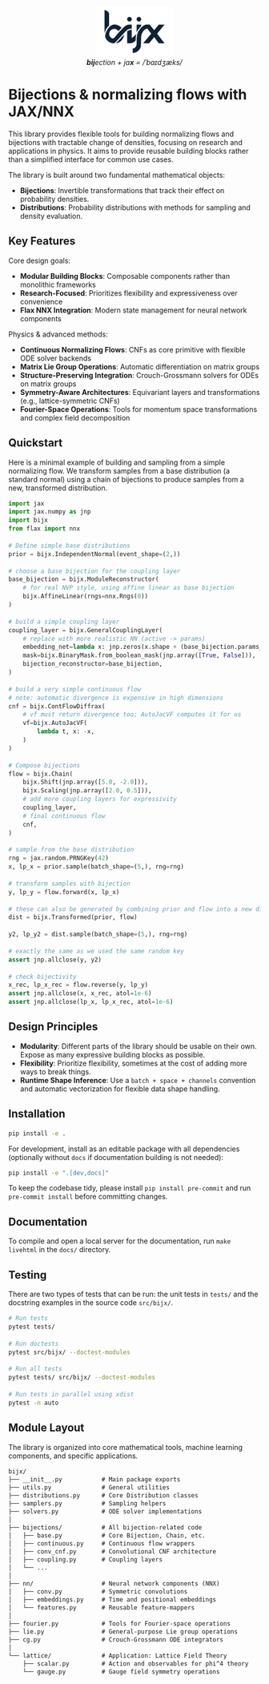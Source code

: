 <p align="center">
    <img src="docs/source/_static/icons/bijx.svg" alt="bijx logo" height="100">
    <br>
    <em><b>bij</b>ection + ja<b>x</b> = /ˈbaɪdʒæks/</em>
</p>

# Bijections & normalizing flows with JAX/NNX

This library provides flexible tools for building normalizing flows and bijections with tractable change of densities, focusing on research and applications in physics. It aims to provide reusable building blocks rather than a simplified interface for common use cases.

The library is built around two fundamental mathematical objects:

- **Bijections**: Invertible transformations that track their effect on probability densities.
- **Distributions**: Probability distributions with methods for sampling and density evaluation.

## Key Features

Core design goals:
- **Modular Building Blocks**: Composable components rather than monolithic frameworks
- **Research-Focused**: Prioritizes flexibility and expressiveness over convenience
- **Flax NNX Integration**: Modern state management for neural network components

Physics & advanced methods:
- **Continuous Normalizing Flows**: CNFs as core primitive with flexible ODE solver backends
- **Matrix Lie Group Operations**: Automatic differentiation on matrix groups
- **Structure-Preserving Integration**: Crouch-Grossmann solvers for ODEs on matrix groups
- **Symmetry-Aware Architectures**: Equivariant layers and transformations (e.g., lattice-symmetric CNFs)
- **Fourier-Space Operations**: Tools for momentum space transformations and complex field decomposition

## Quickstart

Here is a minimal example of building and sampling from a simple normalizing flow. We transform samples from a base distribution (a standard normal) using a chain of bijections to produce samples from a new, transformed distribution.

```python
import jax
import jax.numpy as jnp
import bijx
from flax import nnx

# Define simple base distributions
prior = bijx.IndependentNormal(event_shape=(2,))

# choose a base bijection for the coupling layer
base_bijection = bijx.ModuleReconstructor(
    # for real NVP style, using affine linear as base bijection
    bijx.AffineLinear(rngs=nnx.Rngs(0))
)

# build a simple coupling layer
coupling_layer = bijx.GeneralCouplingLayer(
    # replace with more realistic NN (active -> params)
    embedding_net=lambda x: jnp.zeros(x.shape + (base_bijection.params_total_size,)),
    mask=bijx.BinaryMask.from_boolean_mask(jnp.array([True, False])),
    bijection_reconstructor=base_bijection,
)

# build a very simple continuous flow
# note: automatic divergence is expensive in high dimensions
cnf = bijx.ContFlowDiffrax(
    # vf must return divergence too; AutoJacVF computes it for us
    vf=bijx.AutoJacVF(
        lambda t, x: -x,
    )
)

# Compose bijections
flow = bijx.Chain(
    bijx.Shift(jnp.array([5.0, -2.0])),
    bijx.Scaling(jnp.array([2.0, 0.5])),
    # add more coupling layers for expressivity
    coupling_layer,
    # final continuous flow
    cnf,
)

# sample from the base distribution
rng = jax.random.PRNGKey(42)
x, lp_x = prior.sample(batch_shape=(5,), rng=rng)

# transform samples with bijection
y, lp_y = flow.forward(x, lp_x)

# these can also be generated by combining prior and flow into a new distribution
dist = bijx.Transformed(prior, flow)

y2, lp_y2 = dist.sample(batch_shape=(5,), rng=rng)

# exactly the same as we used the same random key
assert jnp.allclose(y, y2)

# check bijectivity
x_rec, lp_x_rec = flow.reverse(y, lp_y)
assert jnp.allclose(x, x_rec, atol=1e-6)
assert jnp.allclose(lp_x, lp_x_rec, atol=1e-6)
```

## Design Principles

- **Modularity**: Different parts of the library should be usable on their own. Expose as many expressive building blocks as possible.
- **Flexibility**: Prioritize flexibility, sometimes at the cost of adding more ways to break things.
- **Runtime Shape Inference**: Use a `batch + space + channels` convention and automatic vectorization for flexible data shape handling.

## Installation

```bash
pip install -e .
```

For development, install as an editable package with all dependencies (optionally without `docs` if documentation building is not needed):

```bash
pip install -e ".[dev,docs]"
```

To keep the codebase tidy, please install `pip install pre-commit` and run `pre-commit install` before committing changes.

## Documentation

To compile and open a local server for the documentation, run `make livehtml` in the `docs/` directory.

## Testing

There are two types of tests that can be run:
the unit tests in `tests/` and the docstring examples in the source code `src/bijx/`.

```bash
# Run tests
pytest tests/

# Run doctests
pytest src/bijx/ --doctest-modules

# Run all tests
pytest tests/ src/bijx/ --doctest-modules

# Run tests in parallel using xdist
pytest -n auto
```

## Module Layout

The library is organized into core mathematical tools, machine learning components, and specific applications.

```
bijx/
├── __init__.py           # Main package exports
├── utils.py              # General utilities
├── distributions.py      # Core Distribution classes
├── samplers.py           # Sampling helpers
├── solvers.py            # ODE solver implementations
│
├── bijections/           # All bijection-related code
│   ├── base.py           # Core Bijection, Chain, etc.
│   ├── continuous.py     # Continuous flow wrappers
│   ├── conv_cnf.py       # Convolutional CNF architecture
│   ├── coupling.py       # Coupling layers
│   └── ...
│
├── nn/                   # Neural network components (NNX)
│   ├── conv.py           # Symmetric convolutions
│   ├── embeddings.py     # Time and positional embeddings
│   └── features.py       # Reusable feature-mappers
│
├── fourier.py            # Tools for Fourier-space operations
├── lie.py                # General-purpose Lie group operations
├── cg.py                 # Crouch-Grossmann ODE integrators
│
└── lattice/              # Application: Lattice Field Theory
    ├── scalar.py         # Action and observables for phi^4 theory
    └── gauge.py          # Gauge field symmetry operations
```
